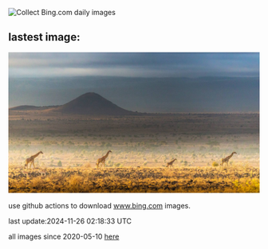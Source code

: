 ![Collect Bing.com daily images](https://github.com/counter2015/bing-daily-images/workflows/Collect%20Bing.com%20daily%20images/badge.svg)
## lastest image:
![](images/img.jpg)

use github actions to download www.bing.com images.

last update:2024-11-26 02:18:33 UTC

all images since 2020-05-10 [here](https://github.com/counter2015/bing-daily-images/tree/master/images) 
